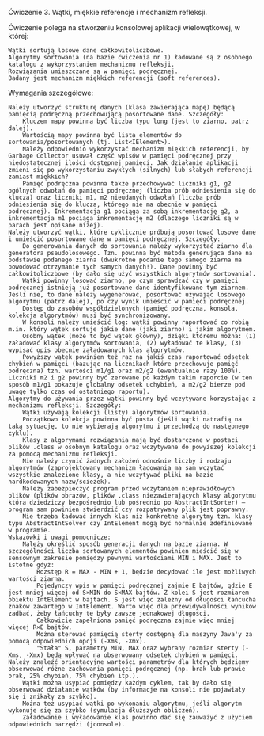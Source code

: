 Ćwiczenie 3. Wątki, miękkie referencje i mechanizm refleksji.

Ćwiczenie polega na stworzeniu konsolowej aplikacji wielowątkowej, w której:

    Wątki sortują losowe dane całkowitoliczbowe.
    Algorytmy sortowania (na bazie ćwiczenia nr 1) ładowane są z osobnego katalogu z wykorzystaniem mechanizmu refleksji.
    Rozwiązania umieszczane są w pamięci podręcznej.
    Badany jest mechanizm miękkich referencji (soft references).

Wymagania szczegółowe:

    Należy utworzyć strukturę danych (klasa zawierająca mapę) będącą pamięcią podręczną przechowującą posortowane dane. Szczegóły:
        Kluczem mapy powinna być liczba typu long (jest to ziarno, patrz dalej).
        Wartością mapy powinna być lista elementów do sortowania/posortowanych (tj. List<IElement>).
        Należy odpowiednio wykorzystać mechanizm miękkich referencji, by Garbage Collector usuwał część wpisów w pamięci podręcznej przy niedostatecznej ilości dostępnej pamięci. Jak działanie aplikacji zmieni się po wykorzystaniu zwykłych (silnych) lub słabych referencji zamiast miękkich?
        Pamięć podręczna powinna także przechowywać liczniki g1, g2 ogólnych odwołań do pamięci podręcznej (liczba prób odniesienia się do klucza) oraz liczniki m1, m2 nieudanych odwołań (liczba prób odniesienia się do klucza, którego nie ma obecnie w pamięci podręcznej). Inkrementacja g1 pociąga za sobą inkrementację g2, a inkrementacja m1 pociąga inkrementację m2 (dlaczego liczniki są w parach jest opisane niżej).
    Należy utworzyć wątki, które cyklicznie próbują posortować losowe dane i umieścić posortowane dane w pamięci podręcznej. Szczegóły:
        Do generowania danych do sortowania należy wykorzystać ziarno dla generatora pseudolosowego. Tzn. powinna być metoda generująca dane na podstawie podanego ziarna (dwukrotne podanie tego samego ziarna ma powodować otrzymanie tych samych danych!). Dane powinny być całkowitoliczbowe (by dało się użyć wszystkich algorytmów sortowania).
        Wątki powinny losować ziarno, po czym sprawdzać czy w pamięci podręcznej istnieją już posortowane dane identyfikowane tym ziarnem. Jeśli nie, to dane należy wygenerować, posortować używając losowego algorytmu (patrz dalej), po czy wynik umieścić w pamięci podręcznej.
        Dostęp do zasobów współdzielonych (pamięć podręczna, konsola, kolekcja algorytmów) musi być synchronizowany.
        W konsoli należy umieścić log: wątki powinny raportować co robią m.in. który wątek sortuje jakie dane (jaki ziarno) i jakim algorytmem.
        Osobny wątek (może to być wątek główny), dzięki któremu można: (1) załadować klasy algorytmów sortowania, (2) wyładować te klasy, (3) wypisać opis obecnie załadowanych klas algorytmów.
        Powyższy wątek powinien też raz na jakiś czas raportować odsetek chybień w pamięci (bazując na licznikach które przechowuje pamięć podręczna) tzn. wartości m1/g1 oraz m2/g2 (ewentualnie razy 100%). Liczniki m2 i g2 powinny być zerowane po każdym takim raporcie (w ten sposób m1/g1 pokazuje globalny odsetek uchybień, a m2/g2 bierze pod uwagę tylko czas od ostatniego raportu).
    Algorytmy do używania przez wątki powinny być wczytywane korzystając z mechanizmu refleksji. Szczegóły:
        Wątki używają kolekcji (listy) algorytmów sortowania.
        Początkowo kolekcja powinna być pusta (jeśli wątki natrafią na taką sytuację, to nie wybierają algorytmu i przechodzą do następnego cyklu).
        Klasy z algorymami rozwiązania mają być dostarczone w postaci plików .class w osobnym katalogu oraz wczytywane do powyższej kolekcji za pomocą mechanizmu refleksji.
        Nie należy czynić żadnych założeń odnośnie liczby i rodzaju algorytmów (zaprojektowany mechanizm ładowania ma sam wczytać wszystkie znalezione klasy, a nie wczytywać pliki na bazie hardkodowanych nazw/ścieżek).
        Należy zabezpieczyć program przed wczytaniem nieprawidłowych plików (plików obrazów, plików .class niezawierających klasy algorytmu która dziedziczy bezpośrednio lub pośrednio po AbstractIntSorter) – program sam powinien stwierdzić czy rozpatrywany plik jest poprawny.
        Nie trzeba ładować innych klas niż konkretne algorytmy tzn. klasy typu AbstractIntSolver czy IntElement mogą być normalnie zdefiniowane w programie.
    Wskazówki i uwagi pomocnicze:
        Należy określić sposób generacji danych na bazie ziarna. W szczególności liczba sortowanych elementów powinien mieścić się w sensownym zakresie pomiędzy pewnymi wartościami MIN i MAX. Jest to istotne gdyż:
            Rozstęp R = MAX - MIN + 1, będzie decydować ile jest możliwych wartości ziarna.
            Pojedynczy wpis w pamięci podręcznej zajmie E bajtów, gdzie E jest mniej więcej od S×MIN do S×MAX bajtów. Z kolei S jest rozmiarem obiektu IntElement w bajtach. S jest więc zależny od długości łańcucha znaków zawartego w IntElement. Warto więc dla przewidywalności wyników zadbać, żeby łańcuchy te były zawsze jednakowej długości.
            Całkowicie zapełniona pamięć podręczna zajmie więc mniej więcej R×E bajtów.
            Można sterować pamięcią sterty dostępną dla maszyny Java'y za pomocą odpowiednich opcji (-Xms, -Xmx).
            "Stała" S, parametry MIN, MAX oraz wybrany rozmiar sterty (-Xms, -Xmx) będą wpływać na obserwowany odsetek chybień w pamięci. Należy znaleźć orientacyjne wartości parametrów dla których będziemy obserwować różne zachowania pamięci podręcznej (np. brak lub prawie brak, 25% chybień, 75% chybień itp.).
        Wątki można usypiać pomiędzy każdym cyklem, tak by dało się obserwować działanie wątków (by informacje na konsoli nie pojawiały się i znikały za szybko).
        Można też usypiać wątki po wykonaniu algorytmu, jeśli algorytm wykonuje się za szybko (symulacja dłuższych obliczeń).
        Załadowanie i wyładowanie klas powinno dać się zauważyć z użyciem odpowiednich narzędzi (jconsole).

